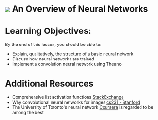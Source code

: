 # ![](https://ga-dash.s3.amazonaws.com/production/assets/logo-9f88ae6c9c3871690e33280fcf557f33.png) An Overview of Neural Networks

# Learning Objectives:

By the end of this lesson, you should be able to:
- Explain, qualitatively, the structure of a basic neural network
- Discuss how neural networks are trained
- Implement a convolution neural network using Theano


# Additional Resources

- Comprehensive list activation functions [StackExchange](http://stats.stackexchange.com/questions/115258/comprehensive-list-of-activation-functions-in-neural-networks-with-pros-cons)
- Why convolutional neural networks for images [cs231 - Stanford](http://cs231n.github.io/convolutional-networks/)
- The University of Toronto's neural network [Coursera](https://www.coursera.org/learn/neural-networks) is regarded to be among the best

